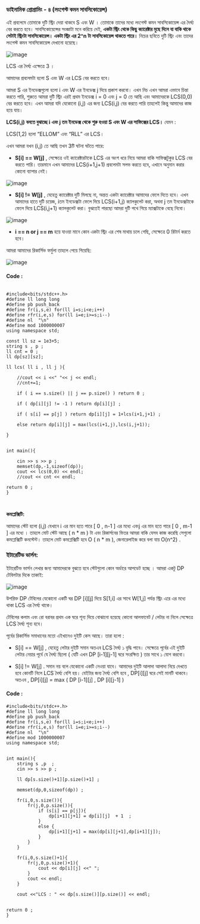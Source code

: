 ### ডাইনামিক প্রোগ্রামিং - ৪ (লংগেস্ট কমন সাবসিকোয়েন্স)


এই প্রবলেমে তোমাকে দুটি স্ট্রিং দেয়া থাকবে S এবং W । তোমাকে তাদের মধ‍্যে লংগেস্ট কমন সাবসিকোয়েন্স এর দৈর্ঘ‍্য বের করতে হবে। সাবসিকোয়েন্সের সংজ্ঞাটা মনে করিয়ে দেই, **একটা স্ট্রিং থেকে কিছু ক‍্যারেক্টার মুছে দিলে যা বাকি থাকে সেটাই স্ট্রিংটা সাবসিকোয়েন্স। 
একটা স্ট্রিং এর 2^n টা সাবসিকোয়েন্স থাকতে পারে।** নিচের ছবিতে দুটি স্ট্রিং এবং তাদের লংগেস্ট কমন সাবসিকোয়েন্স দেখানো হয়েছে।

![image](https://user-images.githubusercontent.com/63524824/126533140-1c31653b-6d80-4c04-afbb-33d2eae01b3d.png)
                                               


LCS এর দৈর্ঘ‍‍্য এক্ষেত্রে 3 ।

আমাদের প্রবলেমটা হলো S এবং W এর LCS বের করতে হবে।

আমরা S এর ইনডেক্সগুলো হলো i এবং W এর ইনডেক্স j দিয়ে প্রকাশ করবো। এখন নিচ এখন আমরা এভাবে চিন্তা করতে পারি, শুরুতে আমরা দুটি স্ট্রিং এরই প্রথম ইনডেক্স i = 0  এবং j = 0 তে আছি এবং আমাদেরকে 
LCS(0,0) বের করতে হবে। এখন আমরা যদি যেকোনো (i,j)  এর জন‍্য LCS(i,j) বের করতে পারি তাহলেই কিন্তু আমাদের কাজ হয়ে যায়। 

**LCS(i,j)  বলতে বুঝাচ্ছে i এবং j তম ইনডেক্স থেকে শুরু হওয়া S এবং W এর সাফিক্সের LCS।** যেমন :

LCS(1,2) হলো “ELLOM” এবং “RLL” এর LCS।


এখন আমরা যখন (i,j) তে আছি তখন 3টি ঘটনা ঘটতে পারে:

- **S[i] == W[j]** , সেক্ষেত্রে ওই ক‍্যারেক্টারটাকে LCS এর অংশ ধরে নিয়ে আমরা বাকি সাফিক্সটুকুর LCS বের করতে পারি। তারমানে এখন আমাদের LCS(i+1,j+1) প্রবলেমটা সলভ করতে হবে, এখানে অনুমান করার কোনো ব‍্যাপার নেই।

![image](https://user-images.githubusercontent.com/63524824/126534186-42bfce41-4860-4734-99e8-915ba48616db.png)

- **S[i] != W[j]** , যেহেতু ক‍্যারেক্টার দুটি মিলছে না, অন্তত একটা ক‍্যারেক্টার আমাদের ফেলে দিতে হবে। এখন আমাদের হাতে দুটি চয়েজ, iতম ইনডেক্সটা ফেলে দিয়ে LCS(i+1,j) ক‍্যালকুলেট করা, অথবা  j তম ইনডেক্সটাকে ফেলে দিয়ে LCS(i,j+1)  ক‍্যালকুলেট করা। বুঝতেই পারছো আমরা দুটি পথে গিয়ে ম‍্যাক্সটাকে বেছে নিবো।

![image](https://user-images.githubusercontent.com/63524824/126534438-709085c0-5256-40b3-af64-bdc6d00eabdc.png)

- **i == n or j == m** হয়ে যাওয়া মানে কোন একটা স্ট্রিং এর শেষ মাথায় চলে গেছি, সেক্ষেত্রে 0 রিটার্ন করতে হবে।

আমরা আমাদের রিকার্সিভ ফর্মুলা তাহলে পেয়ে গিয়েছি:

![image](https://user-images.githubusercontent.com/63524824/126534603-3d25bb91-bca9-4194-9892-813d02cd94d6.png)

#### Code : 

```

#include<bits/stdc++.h>
#define ll long long
#define pb push_back
#define fr(i,s,e) for(ll i=s;i<e;i++)
#define rfr(i,e,s) for(ll i=e;i>=s;i--)
#define nl  "\n"
#define mod 1000000007
using namespace std;

const ll sz = 1e3+5;
string s , p ;
ll cnt = 0 ;
ll dp[sz][sz];

ll lcs( ll i , ll j ){
    
    //cout << i <<" "<< j << endl;
    //cnt+=1;
    
    if ( i == s.size() || j == p.size() ) return 0 ;
    
    if ( dp[i][j] != -1 ) return dp[i][j] ;

    if ( s[i] == p[j] ) return dp[i][j] = 1+lcs(i+1,j+1) ;
    
    else return dp[i][j] = max(lcs(i+1,j),lcs(i,j+1));
    
}


int main(){
    
    cin >> s >> p ;
    memset(dp,-1,sizeof(dp));
    cout << lcs(0,0) << endl;
    //cout << cnt << endl;

return 0 ;
}



```
**কমপ্লেক্সিটি:**

আমাদের স্টেট হলো (i,j) যেখানে i এর মান হতে পারে [ 0 , n-1 ] এর মধ‍্যে এবংj এর মান হতে পারে [ 0 , m-1 ] এর মধ‍্যে । তাহলে মোট স্টেট আছে ( n * m ) টা এবং রিকার্সনের ভিতর আমরা বাকি যেসব কাজ করেছি সেগুলো কমপ্লেক্সিটি কনস্টেন্ট। তাহলে মোট কমপ্লেক্সিটি হবে O ( n * m ), জেনারেলাইজ করে বলা যায় O(n^2) .

### ইটারেটিভ ভার্সন: 


ইটারেটিভ ভার্সন লেখার জন‍্য আমাদেরকে বুঝতে হবে স্টেটগুলো কোন অর্ডারে আপডেট হচ্ছে । আমরা একটু DP টেবিলটার দিকে তাকাই:


![image](https://user-images.githubusercontent.com/63524824/126542861-c41e0ef8-e862-4622-8ccd-43e087765a89.png)

উপরিক্ত DP টেবিলের যেকোনো একটি ঘর DP [i][j] দিয়ে S[1,i] এর সাথে W[1,j]  পর্যন্ত স্ট্রিং এরে এর মধ্যে থাকা LCS এর দৈর্ঘ্য থাকে।  

টেবিলের কলাম  এবং রো বরাবর প্রথম এক ঘরে শূন্য দিয়ে বোঝানো হয়েছে কোনো আলফাবেট / লেটার  না নিলে সেক্ষেত্রে LCS দৈর্ঘ্য শূন্য হবে।  

পূর্বের রিকার্সিভ সমাধানের মতো এইখানেও দুইটি কেস আছে।  তারা হলো  : 

- S[i] == W[j] , যেহেতু লেটার দুইটি সমান অতএব LCS দৈর্ঘ্য ১ বৃদ্ধি পাবে।  সেক্ষেত্রে পূর্বের এই দুইটি লেটার নেয়ার পূর্বে যে দৈর্ঘ্য ছিলো ( যেটি এখন DP [i-1][j-1] ঘরে সংরক্ষিত ) তার সাথে ১ যোগ করবো।

-  S[i] != W[j] . সমান নয় বলে যেকোনো একটি নেওয়া যাবে।  আমাদের দুইটি আলাদা আলাদা নিয়ে দেখতে হবে কোনটি নিলে LCS দৈর্ঘ্য বেশি হয়।  যেইটার জন্য দৈর্ঘ্য বেশি হবে , DP[i][j] ঘরে সেই মানটি থাকবে। অতএব , DP[i][j] = max ( DP [i-1][j] , DP [i][j-1] )

#### Code :
```
#include<bits/stdc++.h>
#define ll long long
#define pb push_back
#define fr(i,s,e) for(ll i=s;i<e;i++)
#define rfr(i,e,s) for(ll i=e;i>=s;i--)
#define nl  "\n"
#define mod 1000000007
using namespace std;


int main(){
    string s ,p  ;
    cin >> s >> p ;

    ll dp[s.size()+1][p.size()+1] ;

    memset(dp,0,sizeof(dp)) ;

    fr(i,0,s.size()){
        fr(j,0,p.size()){
            if (s[i] == p[j]){
                dp[i+1][j+1] = dp[i][j]  + 1  ;
            }
            else {
                dp[i+1][j+1] = max(dp[i][j+1],dp[i+1][j]);
            }
        }
    }

    fr(i,0,s.size()+1){
        fr(j,0,p.size()+1){
            cout << dp[i][j] <<" ";
        }
        cout << endl;
    }

    cout <<"LCS : " << dp[s.size()][p.size()] << endl;


return 0 ;
}




```


